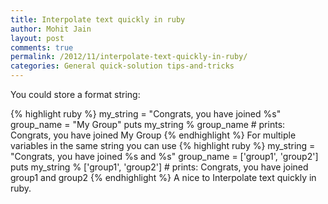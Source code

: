 ```yaml
---
title: Interpolate text quickly in ruby
author: Mohit Jain
layout: post
comments: true
permalink: /2012/11/interpolate-text-quickly-in-ruby/
categories: General quick-solution tips-and-tricks
---
```


You could store a format string:

{% highlight ruby %}
my_string = "Congrats, you have joined %s"
group_name = "My Group"
puts my_string % group_name # prints: Congrats, you have joined My Group
{% endhighlight %}
For multiple variables in the same string you can use
{% highlight ruby %}
my_string = "Congrats, you have joined %s and %s"
group_name = ['group1', 'group2']
puts my_string % ['group1', 'group2']  # prints: Congrats, you have joined group1 and group2
{% endhighlight %}
A nice to Interpolate text quickly in ruby.
